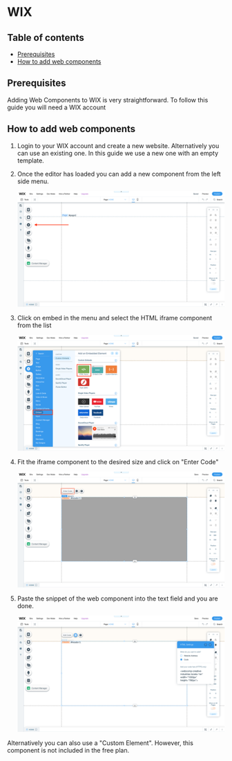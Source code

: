 WIX
===

## Table of contents

- [Prerequisites](prerequisites)
- [How to add web components](how-to-add-web-components)

## Prerequisites

Adding Web Components to WIX is very straightforward. To follow this guide you will need a WIX account

## How to add web components

1. Login to your WIX account and create a new website. Alternatively you can use an existing one. In this guide we use a new one with an empty template.

2. Once the editor has loaded you can add a new component from the left side menu.
   
   ![Editor](./step_1.png)

3. Click on embed in the menu and select the HTML iframe component from the list
   
   ![HTML iframe component](./step_2.png)

4. Fit the iframe component to the desired size and click on "Enter Code"
   
   ![Enter Code](./step_3.png)

5. Paste the snippet of the web component into the text field and you are done.
   
   ![snippet of the web component](./step_4.png)

Alternatively you can also use a "Custom Element". However, this component is not included in the free plan.
